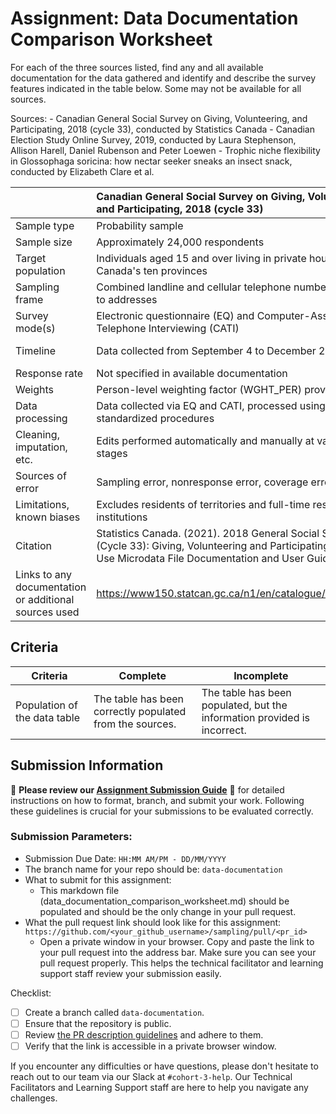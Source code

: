 # Assignment: Data Documentation Comparison Worksheet

For each of the three sources listed, find any and all available documentation for the data gathered and identify and describe the survey features indicated in the table below. Some may not be available for all sources.

Sources: - Canadian General Social Survey on Giving, Volunteering, and Participating, 2018 (cycle 33), conducted by Statistics Canada - Canadian Election Study Online Survey, 2019, conducted by Laura Stephenson, Allison Harell, Daniel Rubenson and Peter Loewen - Trophic niche flexibility in Glossophaga soricina: how nectar seeker sneaks an insect snack, conducted by Elizabeth Clare et al.

|                                                       | Canadian General Social Survey on Giving, Volunteering, and Participating, 2018 (cycle 33) | Canadian Election Study Online Survey, 2019 | Trophic niche flexibility in Glossophaga soricina: how nectar seeker sneaks an insect snack |
|----------------|:--------------------|----------------|---------------------|
| Sample type                                           |     Probability sample                                                                                       |    Non-probability online panel                                         |      Not applicable (observational study)                                                                                       |
| Sample size                                           |       Approximately 24,000 respondents                                                                                     |      Campaign period: 37,822; Post-election: 10,337                                       |        49 individual bats observed                                                                                     |
| Target population                                     |     Individuals aged 15 and over living in private households in Canada's ten provinces                                                                                       |     Canadian citizens and permanent residents aged 18 or older                                        |       Glossophaga soricina bats in their natural habitat                                                                                      |
| Sampling frame                                        |   Combined landline and cellular telephone numbers linked to addresses                                                                                         |      Combined landline and cellular telephone numbers linked to addresses                                       |   Not applicable                                                                                          |
| Survey mode(s)                                        |    Electronic questionnaire (EQ) and Computer-Assisted Telephone Interviewing (CATI)                                                                                        |           Online survey                                  |          Direct observation and DNA metabarcoding                                                                                   |
| Timeline                                              |          Data collected from September 4 to December 28, 2018                                                                                  |     Campaign period survey during the 2019 federal election campaign; post-election survey followed                                                                               |Study conducted over a specific period (exact dates not specified)                                                      | 
| Response rate                                         |     Not specified in available documentation                                                                                       |               Not specified in available documentation                              |   Not applicable                                                                                          |
| Weights                                               |    Person-level weighting factor (WGHT_PER) provided                                                                                        |             Weighting variables included in the dataset                                |   Not applicable                                                                                          |
| Data processing                                       |        Data collected via EQ and CATI, processed using standardized procedures                                                                                    |            Data collected online, processed for analysis                                 |       DNA samples analyzed using metabarcoding techniques                                                                                      |
| Cleaning, imputation, etc.                            |   Edits performed automatically and manually at various stages                                                                                         |          Data cleaning procedures applied; specifics not detailed                                   |     Not applicable                                                                                        |
| Sources of error                                      |       Sampling error, nonresponse error, coverage error                                                                                     |          Potential biases due to non-probability sampling                                   |       Potential observational biases                                                                                      |
| Limitations, known biases                             |           Excludes residents of territories and full-time residents of institutions                                                                                 |                            Non-probability sample may limit generalizability                 |          Limited to observed individuals; may not represent entire population                                                                                   |
| Citation                                              |         Statistics Canada. (2021). 2018 General Social Survey (Cycle 33): Giving, Volunteering and Participating Public Use Microdata File Documentation and User Guide.                                                                                   |     Stephenson, L. B., Harell, A., Rubenson, D., & Loewen, P. J. (2020). The 2019 Canadian Election Study – Online Survey.                                        |   Clare, E. L., et al. (2014). Trophic niche flexibility in Glossophaga soricina: how a nectar seeker sneaks an insect snack.                                                                                          | 
| Links to any documentation or additional sources used |      https://www150.statcan.gc.ca/n1/en/catalogue/45250011                                                                                      |           https://dimension.usherbrooke.ca/documents/CES2019Codebook.pdf                                  |          https://pmc.ncbi.nlm.nih.gov/articles/PMC4040958/                                                                                   |

## Criteria

|Criteria|Complete|Incomplete|
|--------|----|----|
|Population of the data table|The table has been correctly populated from the sources.|The table has been populated, but the information provided is incorrect.|

## Submission Information

🚨 **Please review our [Assignment Submission Guide](https://github.com/UofT-DSI/onboarding/blob/main/onboarding_documents/submissions.md)** 🚨 for detailed instructions on how to format, branch, and submit your work. Following these guidelines is crucial for your submissions to be evaluated correctly.

### Submission Parameters:
* Submission Due Date: `HH:MM AM/PM - DD/MM/YYYY`
* The branch name for your repo should be: `data-documentation`
* What to submit for this assignment:
     * This markdown file (data_documentation_comparison_worksheet.md) should be populated and should be the only change in your pull request.
* What the pull request link should look like for this assignment: `https://github.com/<your_github_username>/sampling/pull/<pr_id>`
     * Open a private window in your browser. Copy and paste the link to your pull request into the address bar. Make sure you can see your pull request properly. This helps the technical facilitator and learning support staff review your submission easily.

Checklist:
- [ ] Create a branch called `data-documentation`.
- [ ] Ensure that the repository is public.
- [ ] Review [the PR description guidelines](https://github.com/UofT-DSI/onboarding/blob/main/onboarding_documents/submissions.md#guidelines-for-pull-request-descriptions) and adhere to them.
- [ ] Verify that the link is accessible in a private browser window.

If you encounter any difficulties or have questions, please don't hesitate to reach out to our team via our Slack at `#cohort-3-help`. Our Technical Facilitators and Learning Support staff are here to help you navigate any challenges.
